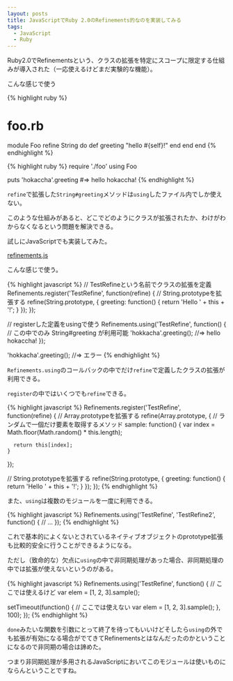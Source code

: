 ```yaml
---
layout: posts
title: JavaScriptでRuby 2.0のRefinements的なのを実装してみる
tags:
  - JavaScript
  - Ruby
---
```


Ruby2.0でRefinementsという、クラスの拡張を特定にスコープに限定する仕組みが導入された（一応使えるけどまだ実験的な機能）。

こんな感じで使う

{% highlight ruby %}
# foo.rb
module Foo
  refine String do
    def greeting
      "hello #{self}!"
    end
  end
end
{% endhighlight %}

{% highlight ruby %}
require './foo'
using Foo

puts 'hokaccha'.greeting #=> hello hokaccha!
{% endhighlight %}

`refine`で拡張した`String#greeting`メソッドは`using`したファイル内でしか使えない。

このような仕組みがあると、どこでどのようにクラスが拡張されたか、わけがわからなくなるという問題を解決できる。

試しにJavaScriptでも実装してみた。

[refinements.js](https://gist.github.com/hokaccha/5546064)

こんな感じで使う。

{% highlight javascript %}
// TestRefineという名前でクラスの拡張を定義
Refinements.register('TestRefine', function(refine) {
  // String.prototypeを拡張する
  refine(String.prototype, {
    greeting: function() {
      return 'Hello ' + this + '!';
    }
  });
});

// registerした定義をusingで使う
Refinements.using('TestRefine', function() {
  // この中でのみ String#greeting が利用可能
  'hokkacha'.greeting(); //=> hello hokaccha!
});

'hokkacha'.greeting(); //=> エラー
{% endhighlight %}

`Refinements.using`のコールバックの中でだけ`refine`で定義したクラスの拡張が利用できる。

`register`の中ではいくつでも`refine`できる。

{% highlight javascript %}
Refinements.register('TestRefine', function(refine) {
  // Array.prototypeを拡張する
  refine(Array.prototype, {
    // ランダムで一個だけ要素を取得するメソッド
    sample: function() {
      var index = Math.floor(Math.random() * this.length);

      return this[index];
    }
  });

  // String.prototypeを拡張する
  refine(String.prototype, {
    greeting: function() {
      return 'Hello ' + this + '!';
    }
  });
});
{% endhighlight %}

また、`using`は複数のモジュールを一度に利用できる。

{% highlight javascript %}
Refinements.using('TestRefine', 'TestRefine2', function() {
  // ...
});
{% endhighlight %}

これで基本的によくないとされているネイティブオブジェクトのprototype拡張も比較的安全に行うことができるようになる。

ただし（致命的な）欠点に`using`の中で非同期処理があった場合、非同期処理の中では拡張が使えないというのがある。

{% highlight javascript %}
Refinements.using('TestRefine', function() {
  // ここでは使えるけど
  var elem = [1, 2, 3].sample();

  setTimeout(function() {
    // ここでは使えない
    var elem = [1, 2, 3].sample();
  }, 100);
});
{% endhighlight %}

`done`みたいな関数を引数にとって終了を待ってもいいけどそしたら`using`の外でも拡張が有効になる場合がでてきてRefinementsとはなんだったのかということになるので非同期の場合は諦めた。

つまり非同期処理が多用されるJavaScriptにおいてこのモジュールは使いものにならんということですね。
